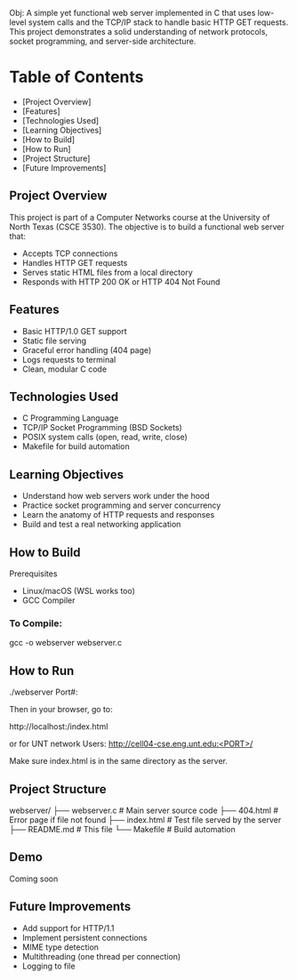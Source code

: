 
Obj:
A simple yet functional web server implemented in C that uses low-level system calls and the TCP/IP stack to handle basic HTTP GET requests. This project demonstrates a solid understanding of network protocols, socket programming, and server-side architecture.


# Table of Contents

- [Project Overview]
- [Features]
- [Technologies Used]
- [Learning Objectives]
- [How to Build]
- [How to Run]
- [Project Structure]
- [Future Improvements]



## Project Overview
This project is part of a Computer Networks course at the University of North Texas (CSCE 3530). The objective is to build a functional web server that:

- Accepts TCP connections
- Handles HTTP GET requests
- Serves static HTML files from a local directory
- Responds with HTTP 200 OK or HTTP 404 Not Found

## Features
- Basic HTTP/1.0 GET support
- Static file serving
- Graceful error handling (404 page)
- Logs requests to terminal
- Clean, modular C code

## Technologies Used

- C Programming Language
- TCP/IP Socket Programming (BSD Sockets)
- POSIX system calls (open, read, write, close)
- Makefile for build automation

## Learning Objectives
- Understand how web servers work under the hood
- Practice socket programming and server concurrency
- Learn the anatomy of HTTP requests and responses
- Build and test a real networking application

##  How to Build

Prerequisites

- Linux/macOS (WSL works too)
- GCC Compiler

### To Compile:

gcc -o webserver webserver.c

## How to Run

./webserver 
Port#: <PORT>

Then in your browser, go to:

http://localhost:<PORT>/index.html

or for UNT network Users:
http://cell04-cse.eng.unt.edu:<PORT>/

Make sure index.html is in the same directory as the server.

## Project Structure

webserver/
├── webserver.c        # Main server source code
├── 404.html           # Error page if file not found
├── index.html         # Test file served by the server
├── README.md          # This file
└── Makefile           #  Build automation

## Demo

Coming soon


## Future Improvements

- Add support for HTTP/1.1
- Implement persistent connections
- MIME type detection
- Multithreading (one thread per connection)
- Logging to file




